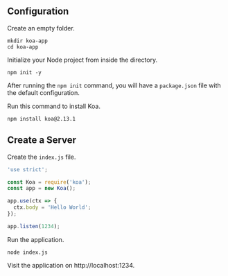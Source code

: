 ## Configuration

Create an empty folder.

```
mkdir koa-app
cd koa-app
```

Initialize your Node project from inside the directory.

```
npm init -y
```

After running the `npm init` command, you will have a `package.json` file with the default configuration.

Run this command to install Koa.

```
npm install koa@2.13.1
```

## Create a Server

Create the `index.js` file.

```js
'use strict';

const Koa = require('koa');
const app = new Koa();

app.use(ctx => {
  ctx.body = 'Hello World';
});

app.listen(1234);
```

Run the application.

```
node index.js
```

Visit the application on http://localhost:1234.